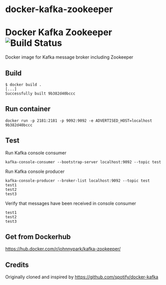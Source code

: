# docker-kafka-zookeeper
Docker Kafka Zookeeper ![Build Status](https://travis-ci.org/hey-johnnypark/docker-kafka-zookeeper.svg?branch=master)
======================
Docker image for Kafka message broker including Zookeeper

Build
-----
```
$ docker build .
[...]
Successfully built 9b382d40bccc
```

Run container
-------------
```
docker run -p 2181:2181 -p 9092:9092 -e ADVERTISED_HOST=localhost 9b382d40bccc
```

Test
----
Run Kafka console consumer
```
kafka-console-consumer --bootstrap-server localhost:9092 --topic test
```

Run Kafka console producer
```
kafka-console-producer --broker-list localhost:9092 --topic test
test1
test2
test3
```

Verify that messages have been received in console consumer
```
test1
test2
test3
```

Get from Dockerhub
------------------
https://hub.docker.com/r/johnnypark/kafka-zookeeper/

Credits
-------
Originally cloned and inspired by https://github.com/spotify/docker-kafka

